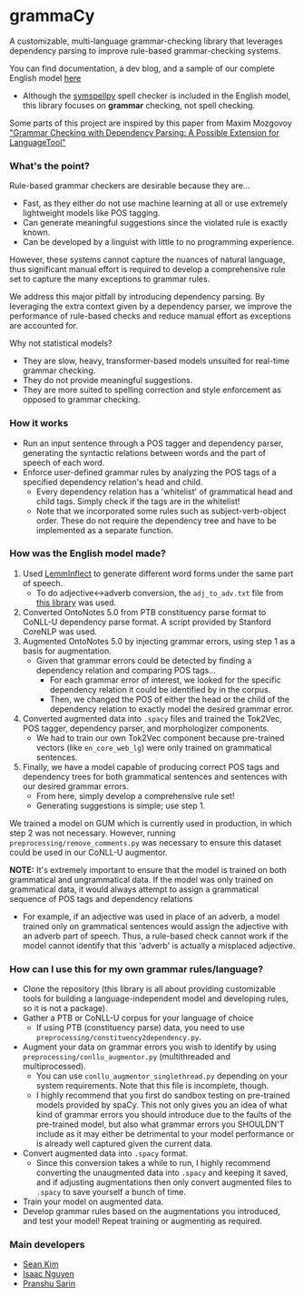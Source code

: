 ﻿# grammaCy
A customizable, multi-language grammar-checking library that leverages dependency parsing to improve rule-based grammar-checking systems. 

You can find documentation, a dev blog, and a sample of our complete English model [here](https://www.github.com/skarokin/grammacy-api-prod)
- Although the [symspellpy](https://github.com/mammothb/symspellpy) spell checker is included in the English model, this library focuses
on **grammar** checking, not spell checking.

Some parts of this project are inspired by this paper from Maxim Mozgovoy ["Grammar Checking with Dependency Parsing: A Possible Extension for LanguageTool"](https://mmozgovoy.dev/papers/mozgovoy11b.pdf)

### What's the point?
Rule-based grammar checkers are desirable because they are...
- Fast, as they either do not use machine learning at all or use extremely lightweight models like POS tagging.
- Can generate meaningful suggestions since the violated rule is exactly known.
- Can be developed by a linguist with little to no programming experience.

However, these systems cannot capture the nuances of natural language, thus significant manual effort is required to develop a comprehensive rule set to capture the many exceptions to grammar rules.

We address this major pitfall by introducing dependency parsing. By leveraging the extra context given by a dependency parser, we improve the performance of rule-based checks and reduce manual effort as exceptions are accounted for.

Why not statistical models?
- They are slow, heavy, transformer-based models unsuited for real-time grammar checking.
- They do not provide meaningful suggestions.
- They are more suited to spelling correction and style enforcement as opposed to grammar checking.

### How it works
- Run an input sentence through a POS tagger and dependency parser, generating the syntactic relations between words and the part of speech of each word.
- Enforce user-defined grammar rules by analyzing the POS tags of a specified dependency relation's head and child.
    - Every dependency relation has a 'whitelist' of grammatical head and child tags. Simply check if the tags are in the whitelist!
    - Note that we incorporated some rules such as subject-verb-object order. These do not require the dependency tree and have to be implemented as a separate function.

### How was the English model made?
1. Used [LemmInflect](https://github.com/bjascob/LemmInflect) to generate different word forms under the same part of speech.
    - To do adjective<->adverb conversion, the `adj_to_adv.txt` file from [this library](https://github.com/gutfeeling/word_forms/tree/master) was used.
2. Converted OntoNotes 5.0 from PTB constituency parse format to CoNLL-U dependency parse format. A script provided by Stanford CoreNLP was used.
3. Augmented OntoNotes 5.0 by injecting grammar errors, using step 1 as a basis for augmentation.
    - Given that grammar errors could be detected by finding a dependency relation and comparing POS tags...
        - For each grammar error of interest, we looked for the specific dependency relation it could be identified by in the corpus.
        - Then, we changed the POS of either the head or the child of the dependency relation to exactly model the desired grammar error.
4. Converted augmented data into `.spacy` files and trained the Tok2Vec, POS tagger, dependency parser, and morphologizer components.
    - We had to train our own Tok2Vec component because pre-trained vectors (like `en_core_web_lg`) were only trained on grammatical sentences.
6. Finally, we have a model capable of producing correct POS tags and dependency trees for both grammatical sentences and sentences with our desired grammar errors.
    - From here, simply develop a comprehensive rule set!
    - Generating suggestions is simple; use step 1.

We trained a model on GUM which is currently used in production, in which step 2 was not necessary. However, running `preprocessing/remove_comments.py` was necessary to ensure this dataset could be used in our CoNLL-U augmentor. 

**NOTE:** It's extremely important to ensure that the model is trained on both grammatical and ungrammatical data. If the model was only trained on grammatical data, it would always attempt to assign a grammatical sequence of POS tags and dependency relations
- For example, if an adjective was used in place of an adverb, a model trained only on grammatical sentences would assign the adjective with an adverb part of speech. Thus, a rule-based check cannot work if the model cannot identify that this 'adverb' is actually a misplaced adjective.

### How can I use this for my own grammar rules/language?
- Clone the repository (this library is all about providing customizable tools for building a language-independent model and developing rules, so it is not a package).
- Gather a PTB or CoNLL-U corpus for your language of choice
    - If using PTB (constituency parse) data, you need to use `preprocessing/constituency2dependency.py`.
- Augment your data on grammar errors you wish to identify by using `preprocessing/conllu_augmentor.py` (multithreaded and multiprocessed).
    - You can use `conllu_augmentor_singlethread.py` depending on your system requirements. Note that this file is incomplete, though.
    - I highly recommend that you first do sandbox testing on pre-trained models provided by spaCy. This not only gives you an idea of what kind of grammar errors you should introduce due to the faults of the pre-trained model, but also what grammar errors you SHOULDN'T include as it may either be detrimental to your model performance or is already well captured given the current data.
- Convert augmented data into `.spacy` format.
    - Since this conversion takes a while to run, I highly recommend converting the unaugmented data into `.spacy` and keeping it saved, and if adjusting augmentations then only convert augmented files to `.spacy` to save yourself a bunch of time.
- Train your model on augmented data.
- Develop grammar rules based on the augmentations you introduced, and test your model! Repeat training or augmenting as required.

### Main developers
- [Sean Kim](https://github.com/skarokin/)
- [Isaac Nguyen](https://github.com/akuwuh)
- [Pranshu Sarin](https://github.com/PranshuS27)
